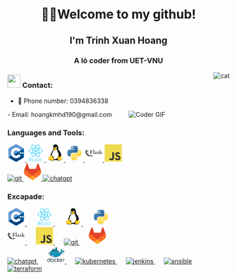 <h1 align="center"> 👋👋Welcome to my github!</h1>
<h2 align="center">I'm Trinh Xuan Hoang</h2>
<h3 align="center">A lỏ coder from UET-VNU</h3>
<img align="right" alt="cat" src="https://user-images.githubusercontent.com/74038190/216655848-cf4d7bed-52aa-4740-8c67-1832472051ec.gif"/>

<h3 align="left"> <img width=30 height=30 src="https://user-images.githubusercontent.com/74038190/212262208-6e0cbfcb-1965-4b5e-9625-fee0a5d172d3.jpg"/>
    Contact:</h3>

- 💞️ Phone number: 0394836338
<img align="right" alt="Coder GIF" height=273 width=229 src="https://user-images.githubusercontent.com/74038190/216655813-c9147cb2-cfee-4955-b591-52cac08f1f60.gif"/>
- Email: hoangkmhd190@gmail.com

<h3 align="left">Languages and Tools:</h3><p align="left">
    <p align="left">
    <a href="https://www.w3schools.com/cpp/" target="_blank" rel="noreferrer" >
        <img src="https://raw.githubusercontent.com/devicons/devicon/master/icons/cplusplus/cplusplus-original.svg" alt="cplusplus" width="40" height="40"/>
    </a>
    <a href="https://reactjs.org/" target="_blank" rel="noreferrer" >
        <img src="https://raw.githubusercontent.com/devicons/devicon/master/icons/react/react-original-wordmark.svg" alt="react" width="40" height="40"/>
    </a>
    <a href="https://www.linux.org/" target="_blank" rel="noreferrer" >
        <img src="https://raw.githubusercontent.com/devicons/devicon/master/icons/linux/linux-original.svg" alt="linux" width="40" height="40"/>
    </a>
    <a href="https://www.python.org" target="_blank" rel="noreferrer" >
        <img src="https://raw.githubusercontent.com/devicons/devicon/master/icons/python/python-original.svg" alt="python" width="40" height="40"/>
    </a>
    <a href="https://flask.palletsprojects.com/" target="_blank" rel="noreferrer" >
        <img src="https://raw.githubusercontent.com/devicons/devicon/master/icons/flask/flask-original-wordmark.svg" alt="flask" width="40" height="40"/>
    </a>
    <a href="https://developer.mozilla.org/en-US/docs/Web/JavaScript" target="_blank" rel="noreferrer" >
        <img src="https://raw.githubusercontent.com/devicons/devicon/master/icons/javascript/javascript-original.svg" alt="javascript" width="40" height="40"/>
    </a>
    <a href="https://git-scm.com/" target="_blank" rel="noreferrer" >
        <img src="https://www.vectorlogo.zone/logos/git-scm/git-scm-icon.svg" alt="git" width="40" height="40"/>
    </a>
    <a href="https://about.gitlab.com/" target="_blank" rel="noreferrer" >
        <img src="https://raw.githubusercontent.com/devicons/devicon/master/icons/gitlab/gitlab-original.svg" alt="gitlab" width="40" height="40"/>
    </a>
    <a href="https://www.openai.com/chatgpt" target="_blank" rel="noreferrer" >
        <img src="https://seeklogo.com/images/C/chatgpt-logo-02AFA704B5-seeklogo.com.png" alt="chatgpt" width="40" height="40"/>
    </a>
</p>

<h3 align="left">Excapade:</h3><p align="left">

<p align="left">
    <a href="https://www.w3schools.com/cpp/" target="_blank" rel="noreferrer" style="margin-right: 20px;">
        <img src="https://raw.githubusercontent.com/devicons/devicon/master/icons/cplusplus/cplusplus-original.svg" alt="cplusplus" width="40" height="40"/>
    </a>
    <a href="https://reactjs.org/" target="_blank" rel="noreferrer" style="margin-right: 20px;">
        <img src="https://raw.githubusercontent.com/devicons/devicon/master/icons/react/react-original-wordmark.svg" alt="react" width="40" height="40"/>
    </a>
    <a href="https://www.linux.org/" target="_blank" rel="noreferrer" style="margin-right: 20px;">
        <img src="https://raw.githubusercontent.com/devicons/devicon/master/icons/linux/linux-original.svg" alt="linux" width="40" height="40"/>
    </a>
    <a href="https://www.python.org" target="_blank" rel="noreferrer" style="margin-right: 20px;">
        <img src="https://raw.githubusercontent.com/devicons/devicon/master/icons/python/python-original.svg" alt="python" width="40" height="40"/>
    </a>
    <a href="https://flask.palletsprojects.com/" target="_blank" rel="noreferrer" style="margin-right: 20px;">
        <img src="https://raw.githubusercontent.com/devicons/devicon/master/icons/flask/flask-original-wordmark.svg" alt="flask" width="40" height="40"/>
    </a>
    <a href="https://developer.mozilla.org/en-US/docs/Web/JavaScript" target="_blank" rel="noreferrer" style="margin-right: 20px;">
        <img src="https://raw.githubusercontent.com/devicons/devicon/master/icons/javascript/javascript-original.svg" alt="javascript" width="40" height="40"/>
    </a>
    <a href="https://git-scm.com/" target="_blank" rel="noreferrer" style="margin-right: 20px;">
        <img src="https://www.vectorlogo.zone/logos/git-scm/git-scm-icon.svg" alt="git" width="40" height="40"/>
    </a>
    <a href="https://about.gitlab.com/" target="_blank" rel="noreferrer" style="margin-right: 20px;">
        <img src="https://raw.githubusercontent.com/devicons/devicon/master/icons/gitlab/gitlab-original.svg" alt="gitlab" width="40" height="40"/>
    </a>
    <a href="https://www.openai.com/chatgpt" target="_blank" rel="noreferrer" style="margin-right: 20px;">
        <img src="https://seeklogo.com/images/C/chatgpt-logo-02AFA704B5-seeklogo.com.png" alt="chatgpt" width="40" height="40"/>
    </a>
    <a href="https://www.docker.com/" target="_blank" rel="noreferrer" style="margin-right: 20px;">
        <img src="https://raw.githubusercontent.com/devicons/devicon/master/icons/docker/docker-original-wordmark.svg" alt="docker" width="40" height="40"/>
    </a>
    <a href="https://kubernetes.io" target="_blank" rel="noreferrer" style="margin-right: 20px;">
        <img src="https://www.vectorlogo.zone/logos/kubernetes/kubernetes-icon.svg" alt="kubernetes" width="40" height="40"/>
    </a>
    <a href="https://www.jenkins.io/" target="_blank" rel="noreferrer" style="margin-right: 20px;">
        <img src="https://www.vectorlogo.zone/logos/jenkins/jenkins-icon.svg" alt="jenkins" width="40" height="40"/>
    </a>
    <a href="https://www.ansible.com/" target="_blank" rel="noreferrer" style="margin-right: 20px;">
        <img src="https://www.vectorlogo.zone/logos/ansible/ansible-icon.svg" alt="ansible" width="40" height="40"/>
    </a>
    <a href="https://www.terraform.io/" target="_blank" rel="noreferrer" style="margin-right: 20px;">
        <img src="https://www.vectorlogo.zone/logos/terraformio/terraformio-icon.svg" alt="terraform" width="40" height="40"/>
    </a>
</p>


<!---
RamseyTrinh/RamseyTrinh is a ✨ special ✨ repository because its `README.md` (this file) appears on your GitHub profile.
You can click the Preview link to take a look at your changes.
--->
